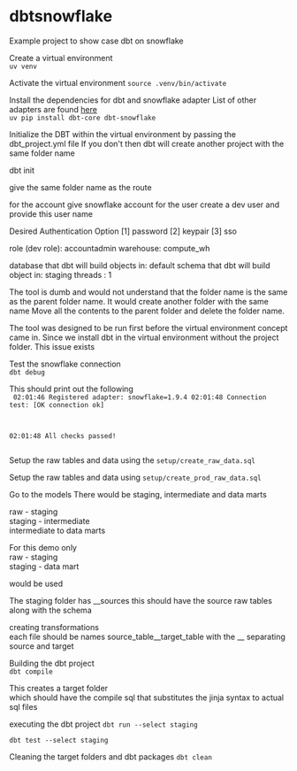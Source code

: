 # dbtsnowflake
Example project to show case dbt on snowflake


Create a virtual environment  
`uv venv`  

Activate the virtual environment
`source .venv/bin/activate`  

Install the dependencies for dbt and snowflake adapter
List of other adapters are found [here](https://github.com/dbt-labs/dbt-adapters)   
`uv pip install dbt-core dbt-snowflake`


Initialize the DBT within the virtual environment by passing the dbt_project.yml file
If you don't then dbt will create another project with the same folder name


dbt init

give the same folder name as the route

for the account give snowflake account
for the user create a dev user and provide this user name

Desired Authentication Option
[1] password
[2] keypair
[3] sso

role (dev role): accountadmin
warehouse: compute_wh

database that dbt will build objects in:
default schema that dbt will build object in: staging
threads : 1

The tool is dumb and would not understand that the folder name is the same as the parent folder name.
It would create another folder with the same name
Move all the contents to the parent folder and delete the folder name.  

The tool was designed to be run first before the virtual environment concept came in.
Since we install dbt in the virtual environment without the project folder.
This issue exists

Test the snowflake connection  
`dbt debug`

This should print out the following  
<code>
02:01:46  Registered adapter: snowflake=1.9.4
02:01:48    Connection test: [OK connection ok]

02:01:48  All checks passed!  
</code>


Setup the raw tables and data using the 
`setup/create_raw_data.sql`  

Setup the raw tables and data using 
`setup/create_prod_raw_data.sql`  

Go to the models
There would be staging, intermediate and data marts  

raw - staging  
staging - intermediate  
intermediate to data marts  

For this demo only     
raw - staging  
staging - data mart  
 
would be used

The staging folder has __sources
this should have the source raw tables  
along with the schema  

creating transformations  
each file should be names
source_table__target_table
with the __ separating source and target


Building the dbt project  
`dbt compile`

This creates a target folder  
which should have the compile sql that substitutes the jinja syntax
to actual sql files

executing the dbt project
`dbt run --select staging`    


`dbt test --select staging`  



Cleaning the target folders and dbt packages
`dbt clean`  

